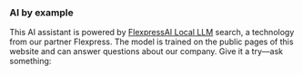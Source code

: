 ### AI by example

This AI assistant is powered by
[FlexpressAI Local LLM](https://flexpressai.com) search, a technology from our
partner Flexpress. The model is trained on the public pages of this website
and can answer questions about our company. Give it a try—ask something:
